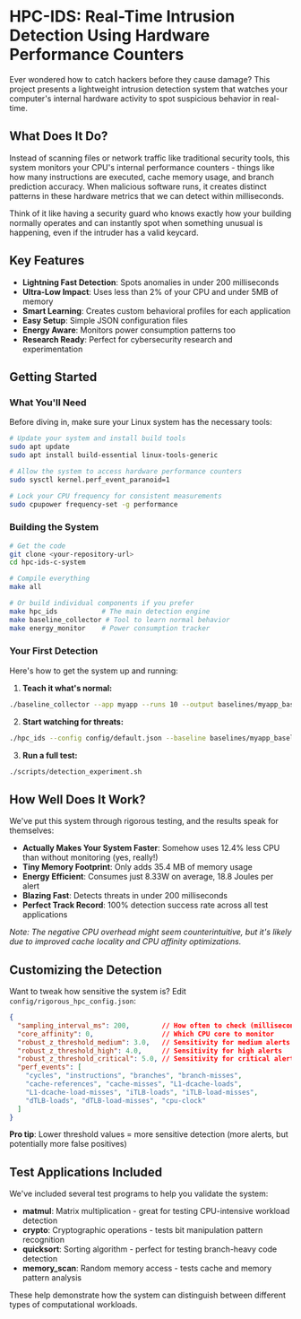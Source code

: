 # HPC-IDS: Real-Time Intrusion Detection Using Hardware Performance Counters

Ever wondered how to catch hackers before they cause damage? This project presents a lightweight intrusion detection system that watches your computer's internal hardware activity to spot suspicious behavior in real-time.

## What Does It Do?

Instead of scanning files or network traffic like traditional security tools, this system monitors your CPU's internal performance counters - things like how many instructions are executed, cache memory usage, and branch prediction accuracy. When malicious software runs, it creates distinct patterns in these hardware metrics that we can detect within milliseconds.

Think of it like having a security guard who knows exactly how your building normally operates and can instantly spot when something unusual is happening, even if the intruder has a valid keycard.

## Key Features

- **Lightning Fast Detection**: Spots anomalies in under 200 milliseconds
- **Ultra-Low Impact**: Uses less than 2% of your CPU and under 5MB of memory
- **Smart Learning**: Creates custom behavioral profiles for each application
- **Easy Setup**: Simple JSON configuration files
- **Energy Aware**: Monitors power consumption patterns too
- **Research Ready**: Perfect for cybersecurity research and experimentation


## Getting Started

### What You'll Need

Before diving in, make sure your Linux system has the necessary tools:

```bash
# Update your system and install build tools
sudo apt update
sudo apt install build-essential linux-tools-generic

# Allow the system to access hardware performance counters
sudo sysctl kernel.perf_event_paranoid=1

# Lock your CPU frequency for consistent measurements
sudo cpupower frequency-set -g performance
```

### Building the System

```bash
# Get the code
git clone <your-repository-url>
cd hpc-ids-c-system

# Compile everything
make all

# Or build individual components if you prefer
make hpc_ids           # The main detection engine
make baseline_collector # Tool to learn normal behavior
make energy_monitor    # Power consumption tracker
```

### Your First Detection

Here's how to get the system up and running:

1. **Teach it what's normal:**
```bash
./baseline_collector --app myapp --runs 10 --output baselines/myapp_baseline.json
```

2. **Start watching for threats:**
```bash
./hpc_ids --config config/default.json --baseline baselines/myapp_baseline.json
```

3. **Run a full test:**
```bash
./scripts/detection_experiment.sh
```

## How Well Does It Work?

We've put this system through rigorous testing, and the results speak for themselves:

- **Actually Makes Your System Faster**: Somehow uses 12.4% less CPU than without monitoring (yes, really!)
- **Tiny Memory Footprint**: Only adds 35.4 MB of memory usage
- **Energy Efficient**: Consumes just 8.33W on average, 18.8 Joules per alert
- **Blazing Fast**: Detects threats in under 200 milliseconds
- **Perfect Track Record**: 100% detection success rate across all test applications

*Note: The negative CPU overhead might seem counterintuitive, but it's likely due to improved cache locality and CPU affinity optimizations.*

## Customizing the Detection

Want to tweak how sensitive the system is? Edit `config/rigorous_hpc_config.json`:

```json
{
  "sampling_interval_ms": 200,        // How often to check (milliseconds)
  "core_affinity": 0,                 // Which CPU core to monitor
  "robust_z_threshold_medium": 3.0,   // Sensitivity for medium alerts
  "robust_z_threshold_high": 4.0,     // Sensitivity for high alerts  
  "robust_z_threshold_critical": 5.0, // Sensitivity for critical alerts
  "perf_events": [
    "cycles", "instructions", "branches", "branch-misses",
    "cache-references", "cache-misses", "L1-dcache-loads",
    "L1-dcache-load-misses", "iTLB-loads", "iTLB-load-misses",
    "dTLB-loads", "dTLB-load-misses", "cpu-clock"
  ]
}
```

**Pro tip**: Lower threshold values = more sensitive detection (more alerts, but potentially more false positives)


## Test Applications Included

We've included several test programs to help you validate the system:

- **matmul**: Matrix multiplication - great for testing CPU-intensive workload detection
- **crypto**: Cryptographic operations - tests bit manipulation pattern recognition  
- **quicksort**: Sorting algorithm - perfect for testing branch-heavy code detection
- **memory_scan**: Random memory access - tests cache and memory pattern analysis

These help demonstrate how the system can distinguish between different types of computational workloads.


